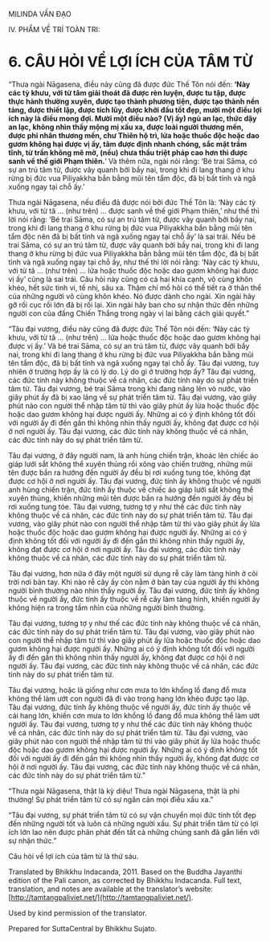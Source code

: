  

MILINDA VẤN ĐẠO

IV. PHẨM VỀ TRÍ TOÀN TRI:

# 6\. CÂU HỎI VỀ LỢI ÍCH CỦA TÂM TỪ

“Thưa ngài Nāgasena, điều này cũng đã được đức Thế Tôn nói đến: **‘Này các tỳ khưu, với từ tâm giải thoát đã được rèn luyện, được tu tập, được thực hành thường xuyên, được tạo thành phương tiện, được tạo thành nền tảng, được thiết lập, được tích lũy, được khởi đầu tốt đẹp, mười một điều lợi ích này là điều mong đợi. Mười một điều nào? (Vị ấy) ngủ an lạc, thức dậy an lạc, không nhìn thấy mộng mị xấu xa, được loài người thương mến, được phi nhân thương mến, chư Thiên hộ trì, lửa hoặc thuốc độc hoặc dao gươm không hại được vị ấy, tâm được định nhanh chóng, sắc mặt trầm tĩnh, từ trần không mê mờ, (nếu) chưa thấu triệt pháp cao hơn thì được sanh về thế giới Phạm thiên.**’ Và thêm nữa, ngài nói rằng: ‘Bé trai Sāma, có sự an trú tâm từ, được vây quanh bởi bầy nai, trong khi đi lang thang ở khu rừng bị đức vua Piliyakkha bắn bằng mũi tên tẩm độc, đã bị bất tỉnh và ngã xuống ngay tại chỗ ấy.’

Thưa ngài Nāgasena, nếu điều đã được nói bởi đức Thế Tôn là: ‘Này các tỳ khưu, với từ tâ … (như trên) … được sanh về thế giới Phạm thiên,’ như thế thì lời nói rằng: ‘Bé trai Sāma, có sự an trú tâm từ, được vây quanh bởi bầy nai, trong khi đi lang thang ở khu rừng bị đức vua Piliyakkha bắn bằng mũi tên tẩm độc nên đã bị bất tỉnh và ngã xuống ngay tại chỗ ấy’ là sai trái. Nếu bé trai Sāma, có sự an trú tâm từ, được vây quanh bởi bầy nai, trong khi đi lang thang ở khu rừng bị đức vua Piliyakkha bắn bằng mũi tên tẩm độc, đã bị bất tỉnh và ngã xuống ngay tại chỗ ấy, như thế thì lời nói rằng: ‘Này các tỳ khưu, với từ tâ … (như trên) … lửa hoặc thuốc độc hoặc dao gươm không hại được vị ấy’ cũng là sai trái. Câu hỏi này cũng có cả hai khía cạnh, vô cùng khôn khéo, hết sức tinh vi, tế nhị, sâu xa. Thậm chí mồ hôi có thể tiết ra ở thân thể của những người vô cùng khôn khéo. Nó được dành cho ngài. Xin ngài hãy gỡ rối cục rối lớn đã bị rối lại. Xin ngài hãy ban cho sự nhận thức đến những người con của đấng Chiến Thắng trong ngày vị lai bằng cách giải quyết.”

“Tâu đại vương, điều này cũng đã được đức Thế Tôn nói đến: ‘Này các tỳ khưu, với từ tâ … (như trên) … lửa hoặc thuốc độc hoặc dao gươm không hại được vị ấy.’ Và bé trai Sāma, có sự an trú tâm từ, được vây quanh bởi bầy nai, trong khi đi lang thang ở khu rừng bị đức vua Piliyakkha bắn bằng mũi tên tẩm độc, đã bị bất tỉnh và ngã xuống ngay tại chỗ ấy. Tâu đại vương, tuy nhiên ở trường hợp ấy là có lý do. Lý do gì ở trường hợp ấy? Tâu đại vương, các đức tính này không thuộc về cá nhân, các đức tính này do sự phát triển tâm từ. Tâu đại vương, bé trai Sāma trong khi đang nâng lên vò nước, vào giây phút ấy đã bị xao lãng về sự phát triển tâm từ. Tâu đại vương, vào giây phút nào con người thể nhập tâm từ thì vào giây phút ấy lửa hoặc thuốc độc hoặc dao gươm không hại được người ấy. Những ai có ý định không tốt đối với người ấy đi đến gần thì không nhìn thấy người ấy, không đạt được cơ hội ở nơi người ấy. Tâu đại vương, các đức tính này không thuộc về cá nhân, các đức tính này do sự phát triển tâm từ.

Tâu đại vương, ở đây người nam, là anh hùng chiến trận, khoác lên chiếc áo giáp lưới sắt không thể xuyên thủng rồi xông vào chiến trường, những mũi tên được bắn ra hướng đến người ấy đều bị rơi xuống tung tóe, không đạt được cơ hội ở nơi người ấy. Tâu đại vương, đức tính ấy không thuộc về người anh hùng chiến trận, đức tính ấy thuộc về chiếc áo giáp lưới sắt không thể xuyên thủng, khiến những mũi tên được bắn ra hướng đến người ấy đều bị rơi xuống tung tóe. Tâu đại vương, tương tợ y như thế các đức tính này không thuộc về cá nhân, các đức tính này do sự phát triển tâm từ. Tâu đại vương, vào giây phút nào con người thể nhập tâm từ thì vào giây phút ấy lửa hoặc thuốc độc hoặc dao gươm không hại được người ấy. Những ai có ý định không tốt đối với người ấy đi đến gần thì không nhìn thấy người ấy, không đạt được cơ hội ở nơi người ấy. Tâu đại vương, các đức tính này không thuộc về cá nhân, các đức tính này do sự phát triển tâm từ.

Tâu đại vương, hơn nữa ở đây một người sử dụng rễ cây làm tàng hình ở cõi trời nơi bàn tay. Khi nào rễ cây ấy còn nằm ở bàn tay của người ấy thì không người bình thường nào nhìn thấy người ấy. Tâu đại vương, đức tính ấy không thuộc về người ấy, đức tính ấy thuộc về rễ cây làm tàng hình, khiến người ấy không hiện ra trong tầm nhìn của những người bình thường.

Tâu đại vương, tương tợ y như thế các đức tính này không thuộc về cá nhân, các đức tính này do sự phát triển tâm từ. Tâu đại vương, vào giây phút nào con người thể nhập tâm từ thì vào giây phút ấy lửa hoặc thuốc độc hoặc dao gươm không hại được người ấy. Những ai có ý định không tốt đối với người ấy đi đến gần thì không nhìn thấy người ấy, không đạt được cơ hội ở nơi người ấy. Tâu đại vương, các đức tính này không thuộc về cá nhân, các đức tính này do sự phát triển tâm từ.

Tâu đại vương, hoặc là giống như cơn mưa to lớn khổng lồ đang đổ mưa không thể làm ướt con người đã đi vào trong hang lớn khéo được tạo lập. Tâu đại vương, đức tính ấy không thuộc về người ấy, đức tính ấy thuộc về cái hang lớn, khiến cơn mưa to lớn khổng lồ đang đổ mưa không thể làm ướt người ấy. Tâu đại vương, tương tợ y như thế các đức tính này không thuộc về cá nhân, các đức tính này do sự phát triển tâm từ. Tâu đại vương, vào giây phút nào con người thể nhập tâm từ thì vào giây phút ấy lửa hoặc thuốc độc hoặc dao gươm không hại được người ấy. Những ai có ý định không tốt đối với người ấy đi đến gần thì không nhìn thấy người ấy, không đạt được cơ hội ở nơi người ấy. Tâu đại vương, các đức tính này không thuộc về cá nhân, các đức tính này do sự phát triển tâm từ.”

“Thưa ngài Nāgasena, thật là kỳ diệu! Thưa ngài Nāgasena, thật là phi thường! Sự phát triển tâm từ có sự ngăn cản mọi điều xấu xa.”

“Tâu đại vương, sự phát triển tâm từ có sự vận chuyển mọi đức tính tốt đẹp đến những người tốt và luôn cả những người xấu. Sự phát triển tâm từ có lợi ích lớn lao nên được phân phát đến tất cả những chúng sanh đã gắn liền với sự nhận thức.”

Câu hỏi về lợi ích của tâm từ là thứ sáu.

Translated by Bhikkhu Indacanda, 2011. Based on the Buddha Jayanthi edition of the Pali canon, as corrected by Bhikkhu Indacanda. Full text, translation, and notes are available at the translator’s website: [http://tamtangpaliviet.net/](http://tamtangpaliviet.net/).

Used by kind permission of the translator.

Prepared for SuttaCentral by Bhikkhu Sujato.